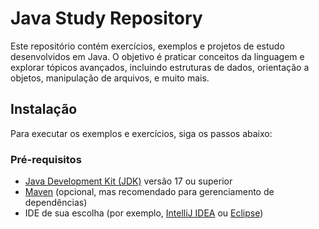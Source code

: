 # Java Study Repository

Este repositório contém exercícios, exemplos e projetos de estudo desenvolvidos em Java. O objetivo é praticar conceitos da linguagem e explorar tópicos avançados, incluindo estruturas de dados, orientação a objetos, manipulação de arquivos, e muito mais.

## Instalação

Para executar os exemplos e exercícios, siga os passos abaixo:

### Pré-requisitos

- [Java Development Kit (JDK)](https://www.oracle.com/java/technologies/javase-downloads.html) versão 17 ou superior
- [Maven](https://maven.apache.org/) (opcional, mas recomendado para gerenciamento de dependências)
- IDE de sua escolha (por exemplo, [IntelliJ IDEA](https://www.jetbrains.com/idea/) ou [Eclipse](https://www.eclipse.org/))
